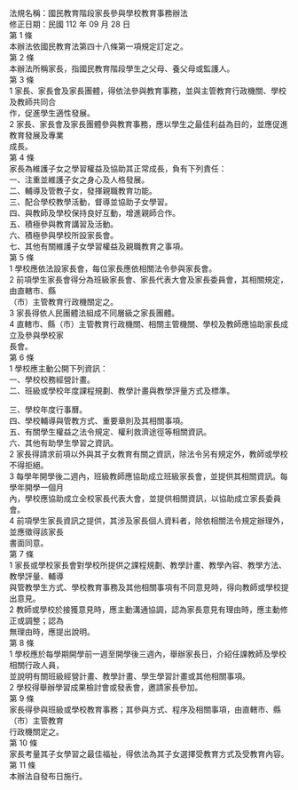 法規名稱：國民教育階段家長參與學校教育事務辦法  
修正日期：民國 112 年 09 月 28 日  
第 1 條  
本辦法依國民教育法第四十八條第一項規定訂定之。  
第 2 條  
本辦法所稱家長，指國民教育階段學生之父母、養父母或監護人。  
第 3 條  
1 家長、家長會及家長團體，得依法參與教育事務，並與主管教育行政機關、學校及教師共同合  
作，促進學生適性發展。  
2 家長、家長會及家長團體參與教育事務，應以學生之最佳利益為目的，並應促進教育發展及專業  
成長。  
第 4 條  
家長為維護子女之學習權益及協助其正常成長，負有下列責任：  
一、注重並維護子女之身心及人格發展。  
二、輔導及管教子女，發揮親職教育功能。  
三、配合學校教學活動，督導並協助子女學習。  
四、與教師及學校保持良好互動，增進親師合作。  
五、積極參與教育講習及活動。  
六、積極參與學校所設家長會。  
七、其他有關維護子女學習權益及親職教育之事項。  
第 5 條  
1 學校應依法設家長會，每位家長應依相關法令參與家長會。  
2 前項學生家長會得分為班級家長會、家長代表大會及家長委員會，其相關規定，由直轄市、縣  
（市）主管教育行政機關定之。  
3 家長得依人民團體法組成不同層級之家長團體。  
4 直轄市、縣（市）主管教育行政機關、相關主管機關、學校及教師應協助家長成立及參與學校家  
長會。  
第 6 條  
1 學校應主動公開下列資訊：  
一、學校校務經營計畫。  
二、班級或學校年度課程規劃、教學計畫與教學評量方式及標準。  


三、學校年度行事曆。  
四、學校輔導與管教方式、重要章則及其相關事項。  
五、有關學生權益之法令規定、權利救濟途徑等相關資訊。  
六、其他有助學生學習之資訊。  
2 家長得請求前項以外與其子女教育有關之資訊，除法令另有規定外，教師或學校不得拒絕。  
3 每學年開學後二週內，班級教師應協助成立班級家長會，並提供其相關資訊。每學年開學一個月  
內，學校應協助成立全校家長代表大會，並提供相關資訊，以協助成立家長委員會。  
4 前項學生家長資訊之提供，其涉及家長個人資料者，除依相關法令規定辦理外，並應徵得該家長  
書面同意。  
第 7 條  
1 家長或學校家長會對學校所提供之課程規劃、教學計畫、教學內容、教學方法、教學評量、輔導  
與管教學生方式、學校教育事務及其他相關事項有不同意見時，得向教師或學校提出意見。  
2 教師或學校於接獲意見時，應主動溝通協調，認為家長意見有理由時，應主動修正或調整；認為  
無理由時，應提出說明。  
第 8 條  
1 學校應於每學期開學前一週至開學後三週內，舉辦家長日，介紹任課教師及學校相關行政人員，  
並說明有關班級經營計畫、教學計畫、學生學習計畫或其他相關事項。  
2 學校得舉辦學習成果檢討會或發表會，邀請家長參加。  
第 9 條  
家長得參與班級或學校教育事務；其參與方式、程序及相關事項，由直轄市、縣（市）主管教育  
行政機關定之。  
第 10 條  
家長考量其子女學習之最佳福祉，得依法為其子女選擇受教育方式及受教育內容。  
第 11 條  
本辦法自發布日施行。  


